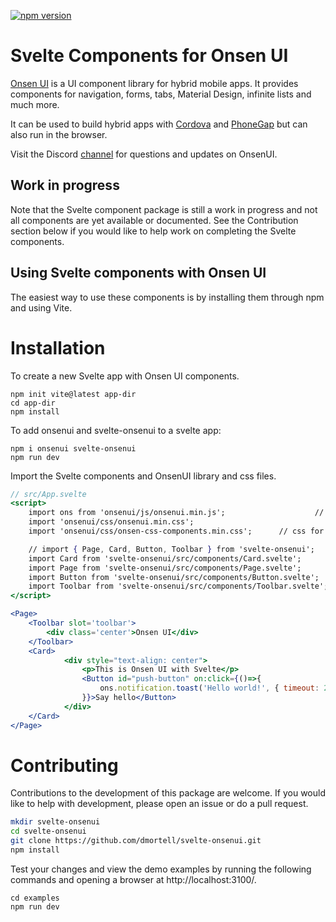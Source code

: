 [![npm version](https://badge.fury.io/js/svelte-onsenui.svg)](https://badge.fury.io/js/svelte-onsenui)

# Svelte Components for Onsen UI

[Onsen UI](https://onsen.io/) is a UI component library for hybrid mobile apps. It provides components for navigation, forms, tabs, Material Design, infinite lists and much more.

It can be used to build hybrid apps with [Cordova](https://cordova.apache.org/) and [PhoneGap](http://phonegap.com/) but can also run in the browser.

Visit the Discord [channel](https://discord.com/invite/WANew4d) for questions and updates on OnsenUI.

## Work in progress

Note that the Svelte component package is still a work in progress and not all components are yet available or documented. See the Contribution section below if you would like to help work on completing the Svelte components.

## Using Svelte components with Onsen UI

The easiest way to use these components is by installing them through npm and using Vite.

# Installation

To create a new Svelte app with Onsen UI components.

```
npm init vite@latest app-dir
cd app-dir
npm install
```

To add onsenui and svelte-onsenui to a svelte app:
```
npm i onsenui svelte-onsenui
npm run dev
```

Import the Svelte components and OnsenUI library and css files.

```jsx
// src/App.svelte
<script>
	import ons from 'onsenui/js/onsenui.min.js';					// import the OnsenUI library
	import 'onsenui/css/onsenui.min.css';									// css for Onsen components (ons-input)
	import 'onsenui/css/onsen-css-components.min.css';		// css for Osnen classes    (.notification)

	// import { Page, Card, Button, Toolbar } from 'svelte-onsenui';
	import Card from 'svelte-onsenui/src/components/Card.svelte';
	import Page from 'svelte-onsenui/src/components/Page.svelte';
	import Button from 'svelte-onsenui/src/components/Button.svelte';
	import Toolbar from 'svelte-onsenui/src/components/Toolbar.svelte';
</script>

<Page>
	<Toolbar slot='toolbar'>
		<div class='center'>Onsen UI</div>
	</Toolbar>
	<Card>
			<div style="text-align: center">
				<p>This is Onsen UI with Svelte</p>
				<Button id="push-button" on:click={()=>{
					ons.notification.toast('Hello world!', { timeout: 2000 });
				}}>Say hello</Button>
			</div>
	</Card>
</Page>
```

# Contributing

Contributions to the development of this package are welcome. If you would like to help with development, please open an issue or do a pull request.

```bash
mkdir svelte-onsenui
cd svelte-onsenui
git clone https://github.com/dmortell/svelte-onsenui.git
npm install
```

Test your changes and view the demo examples by running the following commands and opening a browser at http://localhost:3100/.
```
cd examples
npm run dev
```
